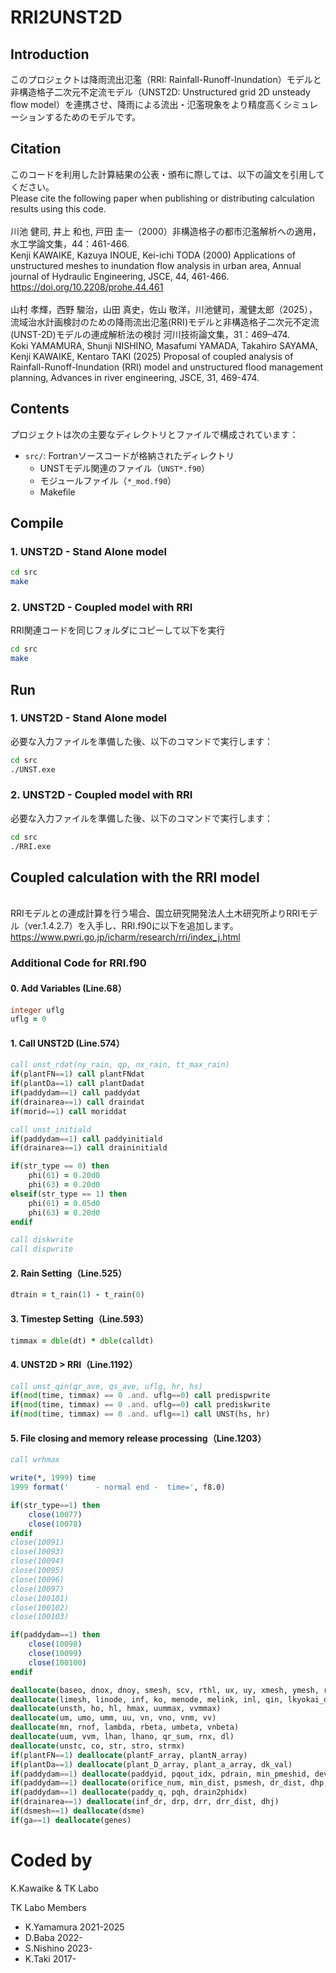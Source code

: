 # RRI2UNST2D

## Introduction
このプロジェクトは降雨流出氾濫（RRI: Rainfall-Runoff-Inundation）モデルと非構造格子二次元不定流モデル（UNST2D: Unstructured grid 2D unsteady flow model）を連携させ、降雨による流出・氾濫現象をより精度高くシミュレーションするためのモデルです。

## Citation
このコードを利用した計算結果の公表・頒布に際しては、以下の論文を引用してください。\
Please cite the following paper when publishing or distributing calculation results using this code.\
 \
川池 健司, 井上 和也, 戸田 圭一（2000）非構造格子の都市氾濫解析への適用，水工学論文集，44：461-466.\
Kenji KAWAIKE, Kazuya INOUE, Kei-ichi TODA (2000) Applications of unstructured meshes to inundation flow analysis in urban area, Annual journal of Hydraulic Engineering, JSCE, 44, 461-466.\
https://doi.org/10.2208/prohe.44.461 \
 \
山村 孝輝，西野 駿治，山田 真史，佐山 敬洋，川池健司，瀧健太郎（2025），流域治水計画検討のための降雨流出氾濫(RRI)モデルと非構造格子二次元不定流(UNST-2D)モデルの連成解析法の検討 河川技術論文集，31：469–474.\
Koki YAMAMURA, Shunji NISHINO, Masafumi YAMADA, Takahiro SAYAMA, Kenji KAWAIKE, Kentaro TAKI (2025) Proposal of coupled analysis of Rainfall-Runoff-Inundation (RRI) model and unstructured flood management planning, Advances in river engineering, JSCE, 31, 469-474.

## Contents

プロジェクトは次の主要なディレクトリとファイルで構成されています：

- `src/`: Fortranソースコードが格納されたディレクトリ
  - UNSTモデル関連のファイル（`UNST*.f90`）
  - モジュールファイル（`*_mod.f90`）
  - Makefile

## Compile
### 1. UNST2D - Stand Alone model

```bash
cd src
make
```
### 2. UNST2D - Coupled model with RRI

RRI関連コードを同じフォルダにコピーして以下を実行
  
```bash
cd src
make
```

## Run
### 1. UNST2D - Stand Alone model
必要な入力ファイルを準備した後、以下のコマンドで実行します：
```bash
cd src
./UNST.exe
```
### 2. UNST2D - Coupled model with RRI
必要な入力ファイルを準備した後、以下のコマンドで実行します：
```bash
cd src
./RRI.exe
```
## Coupled calculation with the RRI model
 \
RRIモデルとの連成計算を行う場合、国立研究開発法人土木研究所よりRRIモデル（ver.1.4.2.7）を入手し、RRI.f90に以下を追加します。\
https://www.pwri.go.jp/icharm/research/rri/index_j.html  


### Additional Code for RRI.f90  

#### 0. Add Variables (Line.68）
  
```fortran
integer uflg
uflg = 0
```

#### 1. Call UNST2D (Line.574）

```fortran
call unst_rdat(ny_rain, qp, nx_rain, tt_max_rain)
if(plantFN==1) call plantFNdat
if(plantDa==1) call plantDadat
if(paddydam==1) call paddydat
if(drainarea==1) call draindat
if(morid==1) call moriddat

call unst_initiald
if(paddydam==1) call paddyinitiald
if(drainarea==1) call draininitiald

if(str_type == 0) then
    phi(61) = 0.20d0
    phi(63) = 0.20d0
elseif(str_type == 1) then
    phi(61) = 0.05d0
    phi(63) = 0.20d0
endif

call diskwrite
call dispwrite
```

#### 2. Rain Setting（Line.525）

```fortran
dtrain = t_rain(1) - t_rain(0)
```

#### 3. Timestep Setting（Line.593）

```fortran
timmax = dble(dt) * dble(calldt)
```

#### 4. UNST2D > RRI（Line.1192）

```fortran
call unst_qin(qr_ave, qs_ave, uflg, hr, hs)
if(mod(time, timmax) == 0 .and. uflg==0) call predispwrite  
if(mod(time, timmax) == 0 .and. uflg==0) call prediskwrite
if(mod(time, timmax) == 0 .and. uflg==1) call UNST(hs, hr)
```

#### 5. File closing and memory release processing（Line.1203）

```fortran
call wrhmax

write(*, 1999) time
1999 format('      - normal end -  time=', f8.0)

if(str_type==1) then
    close(10077)
    close(10078)
endif
close(10091)
close(10093)
close(10094)
close(10095)
close(10096)
close(10097)
close(100101)
close(100102)
close(100103)

if(paddydam==1) then
    close(10098)
    close(10099)
    close(100100)
endif

deallocate(baseo, dnox, dnoy, smesh, scv, rthl, ux, uy, xmesh, ymesh, rtuv)
deallocate(limesh, linode, inf, ko, menode, melink, inl, qin, lkyokai_dx, lkyokai_dy)
deallocate(unsth, ho, hl, hmax, uummax, vvmmax)
deallocate(um, umo, umm, uu, vn, vno, vnm, vv)
deallocate(mn, rnof, lambda, rbeta, umbeta, vnbeta)
deallocate(uum, vvm, lhan, lhano, qr_sum, rnx, dl)
deallocate(unstc, co, str, stro, strmx)
if(plantFN==1) deallocate(plantF_array, plantN_array)
if(plantDa==1) deallocate(plant_D_array, plant_a_array, dk_val)
if(paddydam==1) deallocate(paddyid, pqout_idx, pdrain, min_pmeshid, device)
if(paddydam==1) deallocate(orifice_num, min_dist, psmesh, dr_dist, dhp, phid)
if(paddydam==1) deallocate(paddy_q, pqh, drain2phidx)
if(drainarea==1) deallocate(inf_dr, drp, drr, drr_dist, dhj)
if(dsmesh==1) deallocate(dsme)
if(ga==1) deallocate(genes)
```

# Coded by  
K.Kawaike & TK Labo  
  
TK Labo Members  
  * K.Yamamura 2021-2025  
  * D.Baba 2022-  
  * S.Nishino 2023-  
  * K.Taki 2017-  

